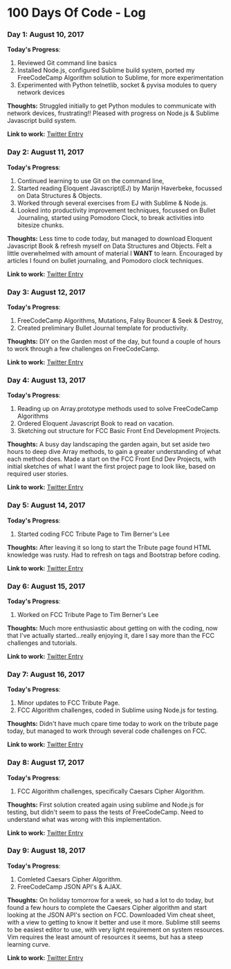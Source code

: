 # 100 Days Of Code - Log

### Day 1: August 10, 2017


**Today's Progress**: 
  1. Reviewed Git command line basics
  2. Installed Node.js, configured Sublime build system, ported my FreeCodeCamp Algorithm solution to Sublime, for more experimentation
  3. Experimented with Python telnetlib, socket & pyvisa modules to query network devices

**Thoughts:** Struggled initially to get Python modules to communicate with network devices, frustrating!! Pleased with progress on Node.js & Sublime Javascript build system. 

**Link to work:** [Twitter Entry](https://twitter.com/techcrewe/status/895733388262252544)


### Day 2: August 11, 2017


**Today's Progress**: 
  1. Continued learning to use Git on the command line, 
  2. Started reading Eloquent Javascript(EJ) by Marijn Haverbeke, focussed on Data Structures & Objects.
  3. Worked through several exercises from EJ with Sublime & Node.js.
  4. Looked into productivity improvement techniques, focussed on Bullet Journaling, started using Pomodoro Clock, to break activities into bitesize chunks.


**Thoughts:** Less time to code today, but managed to download Eloquent Javascript Book & refresh myself on Data Structures and Objects. Felt a little overwhelmed with amount of material I **WANT** to learn. Encouraged by articles I found on bullet journaling, and Pomodoro clock techniques. 

**Link to work:** [Twitter Entry](https://twitter.com/techcrewe/status/896080881063829504)


### Day 3: August 12, 2017


**Today's Progress**: 
  1. FreeCodeCamp Algorithms, Mutations, Falsy Bouncer & Seek & Destroy, 
  2. Created preliminary Bullet Journal template for productivity.


**Thoughts:** DIY on the Garden most of the day, but found a couple of hours to work through a few challenges on FreeCodeCamp. 

**Link to work:** [Twitter Entry](https://twitter.com/techcrewe/status/896424927389265920)


### Day 4: August 13, 2017


**Today's Progress**: 
  1. Reading up on Array.prototype methods used to solve FreeCodeCamp Algorithms 
  2. Ordered Eloquent Javascript Book to read on vacation.
  3. Sketching out structure for FCC Basic Front End Development Projects. 


**Thoughts:** A busy day landscaping the garden again, but set aside two hours to deep dive Array methods, to gain a greater understanding of what each method does. Made a start on the FCC Front End Dev Projects, with initial sketches of what I want the first project page to look like, based on required user stories.

**Link to work:** [Twitter Entry](https://twitter.com/techcrewe/status/896805461193871362)


### Day 5: August 14, 2017


**Today's Progress**: 
  1. Started coding FCC Tribute Page to Tim Berner's Lee 


**Thoughts:** After leaving it so long to start the Tribute page found HTML knowledge was rusty. Had to refresh on tags and Bootstrap before coding.

**Link to work:** [Twitter Entry](https://twitter.com/techcrewe/status/897183105949343749)


### Day 6: August 15, 2017


**Today's Progress**: 
  1. Worked on FCC Tribute Page to Tim Berner's Lee 


**Thoughts:** Much more enthusiastic about getting on with the coding, now that I've actually started...really enjoying it, dare I say more than the FCC challenges and tutorials.

**Link to work:** [Twitter Entry](https://twitter.com/techcrewe/status/897546298630574080)


### Day 7: August 16, 2017


**Today's Progress**: 
  1. Minor updates to FCC Tribute Page.
  2. FCC Algorithm challenges, coded in Sublime using Node.js for testing.


**Thoughts:** Didn't have much cpare time today to work on the tribute page today, but managed to work through several code challenges on FCC.

**Link to work:** [Twitter Entry](https://twitter.com/techcrewe/status/897904970342813696)


### Day 8: August 17, 2017


**Today's Progress**: 
  1. FCC Algorithm challenges, specifically Caesars Cipher Algorithm.

**Thoughts:** First solution created again using sublime and Node.js for testing, but didn't seem to pass the tests of FreeCodeCamp. Need to understand what was wrong with this implementation.

**Link to work:** [Twitter Entry](https://twitter.com/techcrewe/status/898268040848183296)


### Day 9: August 18, 2017


**Today's Progress**: 
  1. Comleted Caesars Cipher Algorithm.
  2. FreeCodeCamp JSON API's & AJAX.

**Thoughts:** On holiday tomorrow for a week, so had a lot to do today, but found a few hours to complete the Caesars Cipher algorithm and start looking at the JSON API's section on FCC. Downloaded Vim cheat sheet, with a view to getting to know it better and use it more. Sublime still seems to be easiest editor to use, with very light requirement on system resources. Vim requires the least amount of resources it seems, but  has a steep learning curve.


**Link to work:** [Twitter Entry](https://twitter.com/techcrewe/status/898609452076507136)
